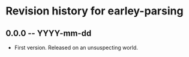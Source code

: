 # Revision history for earley-parsing

## 0.0.0  -- YYYY-mm-dd

* First version. Released on an unsuspecting world.

